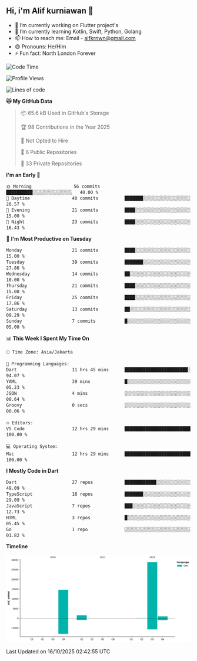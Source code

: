 ## Hi, i'm Alif kurniawan 👋

- 🔭 I’m currently working on Flutter project's
- 🌱 I’m currently learning Kotlin, Swift, Python, Golang
- 📫 How to reach me: Email - alfkrnwn@gmail.com
- 😄 Pronouns: He/Him
- ⚡ Fun fact: North London Forever

<!--START_SECTION:waka-->
![Code Time](http://img.shields.io/badge/Code%20Time-379%20hrs%2049%20mins-blue)

![Profile Views](http://img.shields.io/badge/Profile%20Views-12-blue)

![Lines of code](https://img.shields.io/badge/From%20Hello%20World%20I%27ve%20Written-45.8%20thousand%20lines%20of%20code-blue)

**🐱 My GitHub Data** 

> 📦 65.6 kB Used in GitHub's Storage 
 > 
> 🏆 98 Contributions in the Year 2025
 > 
> 🚫 Not Opted to Hire
 > 
> 📜 6 Public Repositories 
 > 
> 🔑 33 Private Repositories 
 > 
**I'm an Early 🐤** 

```text
🌞 Morning                56 commits          ██████████░░░░░░░░░░░░░░░   40.00 % 
🌆 Daytime                40 commits          ███████░░░░░░░░░░░░░░░░░░   28.57 % 
🌃 Evening                21 commits          ████░░░░░░░░░░░░░░░░░░░░░   15.00 % 
🌙 Night                  23 commits          ████░░░░░░░░░░░░░░░░░░░░░   16.43 % 
```
📅 **I'm Most Productive on Tuesday** 

```text
Monday                   21 commits          ████░░░░░░░░░░░░░░░░░░░░░   15.00 % 
Tuesday                  39 commits          ███████░░░░░░░░░░░░░░░░░░   27.86 % 
Wednesday                14 commits          ██░░░░░░░░░░░░░░░░░░░░░░░   10.00 % 
Thursday                 21 commits          ████░░░░░░░░░░░░░░░░░░░░░   15.00 % 
Friday                   25 commits          ████░░░░░░░░░░░░░░░░░░░░░   17.86 % 
Saturday                 13 commits          ██░░░░░░░░░░░░░░░░░░░░░░░   09.29 % 
Sunday                   7 commits           █░░░░░░░░░░░░░░░░░░░░░░░░   05.00 % 
```


📊 **This Week I Spent My Time On** 

```text
🕑︎ Time Zone: Asia/Jakarta

💬 Programming Languages: 
Dart                     11 hrs 45 mins      ████████████████████████░   94.07 % 
YAML                     39 mins             █░░░░░░░░░░░░░░░░░░░░░░░░   05.23 % 
JSON                     4 mins              ░░░░░░░░░░░░░░░░░░░░░░░░░   00.64 % 
Groovy                   0 secs              ░░░░░░░░░░░░░░░░░░░░░░░░░   00.06 % 

🔥 Editors: 
VS Code                  12 hrs 29 mins      █████████████████████████   100.00 % 

💻 Operating System: 
Mac                      12 hrs 29 mins      █████████████████████████   100.00 % 
```

**I Mostly Code in Dart** 

```text
Dart                     27 repos            ████████████░░░░░░░░░░░░░   49.09 % 
TypeScript               16 repos            ███████░░░░░░░░░░░░░░░░░░   29.09 % 
JavaScript               7 repos             ███░░░░░░░░░░░░░░░░░░░░░░   12.73 % 
HTML                     3 repos             █░░░░░░░░░░░░░░░░░░░░░░░░   05.45 % 
Go                       1 repo              ░░░░░░░░░░░░░░░░░░░░░░░░░   01.82 % 
```



**Timeline**

![Lines of Code chart](https://raw.githubusercontent.com/awanderer11/awanderer11/main/assets/bar_graph.png)


 Last Updated on 16/10/2025 02:42:55 UTC
<!--END_SECTION:waka-->
